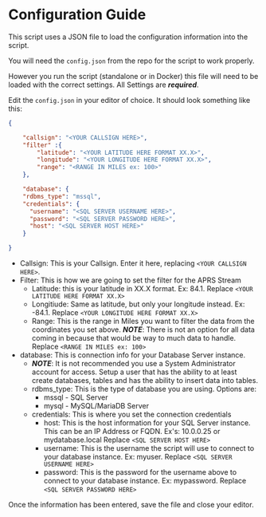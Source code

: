 # Configuration Guide

This script uses a JSON file to load the configuration information into the script.

You will need the ```config.json``` from the repo for the script to work properly.

However you run the script (standalone or in Docker) this file will need to be loaded with the correct settings. All Settings are ***required***.

Edit the ```config.json``` in your editor of choice. It should look something like this:

```json
{

    "callsign": "<YOUR CALLSIGN HERE>",
    "filter" :{
        "latitude": "<YOUR LATITUDE HERE FORMAT XX.X>",
        "longitude": "<YOUR LONGITUDE HERE FORMAT XX.X>",
        "range": "<RANGE IN MILES ex: 100>"
    },

    "database": {
    "rdbms_type": "mssql",
    "credentials": {
      "username": "<SQL SERVER USERNAME HERE>",
      "password": "<SQL SERVER PASSWORD HERE>",
      "host": "<SQL SERVER HOST HERE>"
    }

}
```

- Callsign: This is your Callsign. Enter it here, replacing ```<YOUR CALLSIGN HERE>```.
- Filter: This is how we are going to set the filter for the APRS Stream
    - Latitude: this is your latitude in XX.X format. Ex: 84.1. Replace ```<YOUR LATITUDE HERE FORMAT XX.X>```
    - Longitiude: Same as latitude, but only your longitude instead. Ex: -84.1. Replace ```<YOUR LONGITUDE HERE FORMAT XX.X>```
    - Range: This is the range in Miles you want to filter the data from the coordinates you set above. ***NOTE***: There is not an option for all data coming in because that would be way to much data to handle. Replace ```<RANGE IN MILES ex: 100>```
- database: This is connection info for your Database Server instance. 
    - ***NOTE***: It is not recommended you use a System Administrator account for access. Setup a user that has the ability to at least create databases, tables and has the ability to insert data into tables. 
    - rdbms_type: This is the type of database you are using. Options are:
        - mssql - SQL Server
        - mysql - MySQL/MariaDB Server
    - credentials: This is where you set the connection credentials
        - host: This is the host information for your SQL Server instance. This can be an IP Address or FQDN. Ex's: 10.0.0.25 or mydatabase.local Replace ```<SQL SERVER HOST HERE>```
        - username: This is the username the script will use to connect to your database instance. Ex: myuser. Replace ```<SQL SERVER USERNAME HERE>```
        - password: This is the password for the username above to connect to your database instance. Ex: mypassword. Replace ```<SQL SERVER PASSWORD HERE>```

Once the information has been entered, save the file and close your editor.